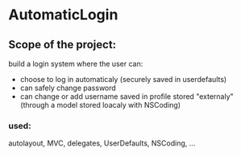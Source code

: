 # AutomaticLogin

## Scope of the project:
build a login system where the user can:
  * choose to log in automaticaly (securely saved in userdefaults)
  * can safely change password
  * can change or add username saved in profile stored "externaly" (through a model stored loacaly with NSCoding)

### used:
autolayout, MVC, delegates, UserDefaults, NSCoding, ...
